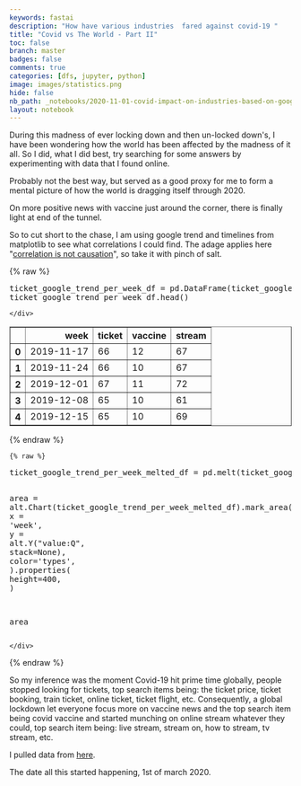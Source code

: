 ```yaml
---
keywords: fastai
description: "How have various industries  fared against covid-19 "
title: "Covid vs The World - Part II"
toc: false
branch: master
badges: false
comments: true
categories: [dfs, jupyter, python]
image: images/statistics.png
hide: false
nb_path: _notebooks/2020-11-01-covid-impact-on-industries-based-on-google-trends.ipynb
layout: notebook
---
```


<!--
#################################################
### THIS FILE WAS AUTOGENERATED! DO NOT EDIT! ###
#################################################
# file to edit: _notebooks/2020-11-01-covid-impact-on-industries-based-on-google-trends.ipynb
-->

<div class="container" id="notebook-container">
        
<div class="cell border-box-sizing text_cell rendered"><div class="inner_cell">
<div class="text_cell_render border-box-sizing rendered_html">
<p>During this madness of ever locking down and then un-locked down's, I have been wondering how the world has been affected by the madness of it all.
So I did, what I did best, try searching for some answers by experimenting with data that I found online.</p>
<p>Probably not the best way, but served as a good proxy for me to form a mental picture of how the world is dragging itself through 2020.</p>
<p>On more positive news with vaccine just around the corner, there is finally light at end of the tunnel.</p>
<p>So to cut short to the chase, I am using google trend and timelines from matplotlib to see what correlations I could find. The adage applies here "<a href="https://en.wikipedia.org/wiki/Correlation_does_not_imply_causation">correlation is not causation</a>", so take it with pinch of salt.</p>

</div>
</div>
</div>
    {% raw %}
    
<div class="cell border-box-sizing code_cell rendered">
<div class="input">

<div class="inner_cell">
    <div class="input_area">
<div class=" highlight hl-ipython3"><pre><span></span><span class="n">ticket_google_trend_per_week_df</span> <span class="o">=</span> <span class="n">pd</span><span class="o">.</span><span class="n">DataFrame</span><span class="p">(</span><span class="n">ticket_google_trend_per_week</span><span class="p">,</span> <span class="n">columns</span><span class="o">=</span> <span class="p">[</span><span class="s2">&quot;week&quot;</span><span class="p">,</span><span class="s2">&quot;ticket&quot;</span><span class="p">,</span> <span class="s2">&quot;vaccine&quot;</span><span class="p">,</span> <span class="s2">&quot;stream&quot;</span><span class="p">])</span>
<span class="n">ticket_google_trend_per_week_df</span><span class="o">.</span><span class="n">head</span><span class="p">()</span>
</pre></div>

    </div>
</div>
</div>

<div class="output_wrapper">
<div class="output">

<div class="output_area">


<div class="output_html rendered_html output_subarea output_execute_result">
<div>
<style scoped>
    .dataframe tbody tr th:only-of-type {
        vertical-align: middle;
    }

    .dataframe tbody tr th {
        vertical-align: top;
    }

    .dataframe thead th {
        text-align: right;
    }
</style>
<table border="1" class="dataframe">
  <thead>
    <tr style="text-align: right;">
      <th></th>
      <th>week</th>
      <th>ticket</th>
      <th>vaccine</th>
      <th>stream</th>
    </tr>
  </thead>
  <tbody>
    <tr>
      <th>0</th>
      <td>2019-11-17</td>
      <td>66</td>
      <td>12</td>
      <td>67</td>
    </tr>
    <tr>
      <th>1</th>
      <td>2019-11-24</td>
      <td>66</td>
      <td>10</td>
      <td>67</td>
    </tr>
    <tr>
      <th>2</th>
      <td>2019-12-01</td>
      <td>67</td>
      <td>11</td>
      <td>72</td>
    </tr>
    <tr>
      <th>3</th>
      <td>2019-12-08</td>
      <td>65</td>
      <td>10</td>
      <td>61</td>
    </tr>
    <tr>
      <th>4</th>
      <td>2019-12-15</td>
      <td>65</td>
      <td>10</td>
      <td>69</td>
    </tr>
  </tbody>
</table>
</div>
</div>

</div>

</div>
</div>

</div>
    {% endraw %}

    {% raw %}
    
<div class="cell border-box-sizing code_cell rendered">
<div class="input">

<div class="inner_cell">
    <div class="input_area">
<div class=" highlight hl-ipython3"><pre><span></span><span class="n">ticket_google_trend_per_week_melted_df</span> <span class="o">=</span> <span class="n">pd</span><span class="o">.</span><span class="n">melt</span><span class="p">(</span><span class="n">ticket_google_trend_per_week_df</span><span class="p">,</span><span class="n">id_vars</span><span class="o">=</span><span class="p">[</span><span class="s2">&quot;week&quot;</span><span class="p">],</span><span class="n">var_name</span><span class="o">=</span><span class="p">[</span><span class="s2">&quot;types&quot;</span><span class="p">])</span>

<span class="n">area</span> <span class="o">=</span> <span class="n">alt</span><span class="o">.</span><span class="n">Chart</span><span class="p">(</span><span class="n">ticket_google_trend_per_week_melted_df</span><span class="p">)</span><span class="o">.</span><span class="n">mark_area</span><span class="p">(</span><span class="n">opacity</span><span class="o">=</span><span class="mf">0.3</span><span class="p">)</span><span class="o">.</span><span class="n">encode</span><span class="p">(</span>
    <span class="n">x</span> <span class="o">=</span> <span class="s1">&#39;week&#39;</span><span class="p">,</span>
    <span class="n">y</span> <span class="o">=</span> <span class="n">alt</span><span class="o">.</span><span class="n">Y</span><span class="p">(</span><span class="s2">&quot;value:Q&quot;</span><span class="p">,</span> <span class="n">stack</span><span class="o">=</span><span class="kc">None</span><span class="p">),</span>
    <span class="n">color</span><span class="o">=</span><span class="s1">&#39;types&#39;</span><span class="p">,</span>
<span class="p">)</span><span class="o">.</span><span class="n">properties</span><span class="p">(</span>
    <span class="n">height</span><span class="o">=</span><span class="mi">400</span><span class="p">,</span>
<span class="p">)</span>

<span class="n">area</span>
</pre></div>

    </div>
</div>
</div>

<div class="output_wrapper">
<div class="output">

<div class="output_area">


<div class="output_html rendered_html output_subarea output_execute_result">

<div id="altair-viz-3c0eb67313f14847abcb847f7e51a2cc"></div>
<script type="text/javascript">
  (function(spec, embedOpt){
    let outputDiv = document.currentScript.previousElementSibling;
    if (outputDiv.id !== "altair-viz-3c0eb67313f14847abcb847f7e51a2cc") {
      outputDiv = document.getElementById("altair-viz-3c0eb67313f14847abcb847f7e51a2cc");
    }
    const paths = {
      "vega": "https://cdn.jsdelivr.net/npm//vega@5?noext",
      "vega-lib": "https://cdn.jsdelivr.net/npm//vega-lib?noext",
      "vega-lite": "https://cdn.jsdelivr.net/npm//vega-lite@4.8.1?noext",
      "vega-embed": "https://cdn.jsdelivr.net/npm//vega-embed@6?noext",
    };

    function loadScript(lib) {
      return new Promise(function(resolve, reject) {
        var s = document.createElement('script');
        s.src = paths[lib];
        s.async = true;
        s.onload = () => resolve(paths[lib]);
        s.onerror = () => reject(`Error loading script: ${paths[lib]}`);
        document.getElementsByTagName("head")[0].appendChild(s);
      });
    }

    function showError(err) {
      outputDiv.innerHTML = `<div class="error" style="color:red;">${err}</div>`;
      throw err;
    }

    function displayChart(vegaEmbed) {
      vegaEmbed(outputDiv, spec, embedOpt)
        .catch(err => showError(`Javascript Error: ${err.message}<br>This usually means there's a typo in your chart specification. See the javascript console for the full traceback.`));
    }

    if(typeof define === "function" && define.amd) {
      requirejs.config({paths});
      require(["vega-embed"], displayChart, err => showError(`Error loading script: ${err.message}`));
    } else if (typeof vegaEmbed === "function") {
      displayChart(vegaEmbed);
    } else {
      loadScript("vega")
        .then(() => loadScript("vega-lite"))
        .then(() => loadScript("vega-embed"))
        .catch(showError)
        .then(() => displayChart(vegaEmbed));
    }
  })({"config": {"view": {"continuousWidth": 400, "continuousHeight": 300}}, "data": {"name": "data-a256a787be23fd85ed1fba85fb22d3f0"}, "mark": {"type": "area", "opacity": 0.3}, "encoding": {"color": {"type": "nominal", "field": "types"}, "x": {"type": "nominal", "field": "week"}, "y": {"type": "quantitative", "field": "value", "stack": null}}, "height": 400, "$schema": "https://vega.github.io/schema/vega-lite/v4.8.1.json", "datasets": {"data-a256a787be23fd85ed1fba85fb22d3f0": [{"week": "2019-11-17", "types": "ticket", "value": "66"}, {"week": "2019-11-24", "types": "ticket", "value": "66"}, {"week": "2019-12-01", "types": "ticket", "value": "67"}, {"week": "2019-12-08", "types": "ticket", "value": "65"}, {"week": "2019-12-15", "types": "ticket", "value": "65"}, {"week": "2019-12-22", "types": "ticket", "value": "69"}, {"week": "2019-12-29", "types": "ticket", "value": "73"}, {"week": "2020-01-05", "types": "ticket", "value": "67"}, {"week": "2020-01-12", "types": "ticket", "value": "65"}, {"week": "2020-01-19", "types": "ticket", "value": "63"}, {"week": "2020-01-26", "types": "ticket", "value": "63"}, {"week": "2020-02-02", "types": "ticket", "value": "63"}, {"week": "2020-02-09", "types": "ticket", "value": "61"}, {"week": "2020-02-16", "types": "ticket", "value": "64"}, {"week": "2020-02-23", "types": "ticket", "value": "63"}, {"week": "2020-03-01", "types": "ticket", "value": "62"}, {"week": "2020-03-08", "types": "ticket", "value": "58"}, {"week": "2020-03-15", "types": "ticket", "value": "41"}, {"week": "2020-03-22", "types": "ticket", "value": "28"}, {"week": "2020-03-29", "types": "ticket", "value": "26"}, {"week": "2020-04-05", "types": "ticket", "value": "24"}, {"week": "2020-04-12", "types": "ticket", "value": "23"}, {"week": "2020-04-19", "types": "ticket", "value": "23"}, {"week": "2020-04-26", "types": "ticket", "value": "26"}, {"week": "2020-05-03", "types": "ticket", "value": "26"}, {"week": "2020-05-10", "types": "ticket", "value": "31"}, {"week": "2020-05-17", "types": "ticket", "value": "31"}, {"week": "2020-05-24", "types": "ticket", "value": "30"}, {"week": "2020-05-31", "types": "ticket", "value": "33"}, {"week": "2020-06-07", "types": "ticket", "value": "32"}, {"week": "2020-06-14", "types": "ticket", "value": "31"}, {"week": "2020-06-21", "types": "ticket", "value": "34"}, {"week": "2020-06-28", "types": "ticket", "value": "36"}, {"week": "2020-07-05", "types": "ticket", "value": "35"}, {"week": "2020-07-12", "types": "ticket", "value": "34"}, {"week": "2020-07-19", "types": "ticket", "value": "36"}, {"week": "2020-07-26", "types": "ticket", "value": "37"}, {"week": "2020-08-02", "types": "ticket", "value": "38"}, {"week": "2020-08-09", "types": "ticket", "value": "38"}, {"week": "2020-08-16", "types": "ticket", "value": "36"}, {"week": "2020-08-23", "types": "ticket", "value": "36"}, {"week": "2020-08-30", "types": "ticket", "value": "41"}, {"week": "2020-09-06", "types": "ticket", "value": "47"}, {"week": "2020-09-13", "types": "ticket", "value": "47"}, {"week": "2020-09-20", "types": "ticket", "value": "41"}, {"week": "2020-09-27", "types": "ticket", "value": "41"}, {"week": "2020-10-04", "types": "ticket", "value": "39"}, {"week": "2020-10-11", "types": "ticket", "value": "36"}, {"week": "2020-10-18", "types": "ticket", "value": "36"}, {"week": "2020-10-25", "types": "ticket", "value": "36"}, {"week": "2020-11-01", "types": "ticket", "value": "35"}, {"week": "2020-11-08", "types": "ticket", "value": "34"}, {"week": "2020-11-15", "types": "ticket", "value": "36"}, {"week": "2020-11-22", "types": "ticket", "value": "36"}, {"week": "2020-11-29", "types": "ticket", "value": "39"}, {"week": "2019-11-17", "types": "vaccine", "value": "12"}, {"week": "2019-11-24", "types": "vaccine", "value": "10"}, {"week": "2019-12-01", "types": "vaccine", "value": "11"}, {"week": "2019-12-08", "types": "vaccine", "value": "10"}, {"week": "2019-12-15", "types": "vaccine", "value": "10"}, {"week": "2019-12-22", "types": "vaccine", "value": "8"}, {"week": "2019-12-29", "types": "vaccine", "value": "9"}, {"week": "2020-01-05", "types": "vaccine", "value": "10"}, {"week": "2020-01-12", "types": "vaccine", "value": "11"}, {"week": "2020-01-19", "types": "vaccine", "value": "12"}, {"week": "2020-01-26", "types": "vaccine", "value": "15"}, {"week": "2020-02-02", "types": "vaccine", "value": "13"}, {"week": "2020-02-09", "types": "vaccine", "value": "13"}, {"week": "2020-02-16", "types": "vaccine", "value": "12"}, {"week": "2020-02-23", "types": "vaccine", "value": "19"}, {"week": "2020-03-01", "types": "vaccine", "value": "23"}, {"week": "2020-03-08", "types": "vaccine", "value": "38"}, {"week": "2020-03-15", "types": "vaccine", "value": "53"}, {"week": "2020-03-22", "types": "vaccine", "value": "48"}, {"week": "2020-03-29", "types": "vaccine", "value": "42"}, {"week": "2020-04-05", "types": "vaccine", "value": "38"}, {"week": "2020-04-12", "types": "vaccine", "value": "34"}, {"week": "2020-04-19", "types": "vaccine", "value": "39"}, {"week": "2020-04-26", "types": "vaccine", "value": "37"}, {"week": "2020-05-03", "types": "vaccine", "value": "43"}, {"week": "2020-05-10", "types": "vaccine", "value": "37"}, {"week": "2020-05-17", "types": "vaccine", "value": "41"}, {"week": "2020-05-24", "types": "vaccine", "value": "29"}, {"week": "2020-05-31", "types": "vaccine", "value": "27"}, {"week": "2020-06-07", "types": "vaccine", "value": "28"}, {"week": "2020-06-14", "types": "vaccine", "value": "30"}, {"week": "2020-06-21", "types": "vaccine", "value": "32"}, {"week": "2020-06-28", "types": "vaccine", "value": "36"}, {"week": "2020-07-05", "types": "vaccine", "value": "35"}, {"week": "2020-07-12", "types": "vaccine", "value": "57"}, {"week": "2020-07-19", "types": "vaccine", "value": "51"}, {"week": "2020-07-26", "types": "vaccine", "value": "41"}, {"week": "2020-08-02", "types": "vaccine", "value": "40"}, {"week": "2020-08-09", "types": "vaccine", "value": "62"}, {"week": "2020-08-16", "types": "vaccine", "value": "39"}, {"week": "2020-08-23", "types": "vaccine", "value": "34"}, {"week": "2020-08-30", "types": "vaccine", "value": "36"}, {"week": "2020-09-06", "types": "vaccine", "value": "38"}, {"week": "2020-09-13", "types": "vaccine", "value": "36"}, {"week": "2020-09-20", "types": "vaccine", "value": "34"}, {"week": "2020-09-27", "types": "vaccine", "value": "34"}, {"week": "2020-10-04", "types": "vaccine", "value": "32"}, {"week": "2020-10-11", "types": "vaccine", "value": "34"}, {"week": "2020-10-18", "types": "vaccine", "value": "34"}, {"week": "2020-10-25", "types": "vaccine", "value": "32"}, {"week": "2020-11-01", "types": "vaccine", "value": "27"}, {"week": "2020-11-08", "types": "vaccine", "value": "69"}, {"week": "2020-11-15", "types": "vaccine", "value": "61"}, {"week": "2020-11-22", "types": "vaccine", "value": "52"}, {"week": "2020-11-29", "types": "vaccine", "value": "51"}, {"week": "2019-11-17", "types": "stream", "value": "67"}, {"week": "2019-11-24", "types": "stream", "value": "67"}, {"week": "2019-12-01", "types": "stream", "value": "72"}, {"week": "2019-12-08", "types": "stream", "value": "61"}, {"week": "2019-12-15", "types": "stream", "value": "69"}, {"week": "2019-12-22", "types": "stream", "value": "66"}, {"week": "2019-12-29", "types": "stream", "value": "71"}, {"week": "2020-01-05", "types": "stream", "value": "62"}, {"week": "2020-01-12", "types": "stream", "value": "62"}, {"week": "2020-01-19", "types": "stream", "value": "71"}, {"week": "2020-01-26", "types": "stream", "value": "64"}, {"week": "2020-02-02", "types": "stream", "value": "65"}, {"week": "2020-02-09", "types": "stream", "value": "61"}, {"week": "2020-02-16", "types": "stream", "value": "63"}, {"week": "2020-02-23", "types": "stream", "value": "69"}, {"week": "2020-03-01", "types": "stream", "value": "57"}, {"week": "2020-03-08", "types": "stream", "value": "62"}, {"week": "2020-03-15", "types": "stream", "value": "73"}, {"week": "2020-03-22", "types": "stream", "value": "78"}, {"week": "2020-03-29", "types": "stream", "value": "68"}, {"week": "2020-04-05", "types": "stream", "value": "68"}, {"week": "2020-04-12", "types": "stream", "value": "66"}, {"week": "2020-04-19", "types": "stream", "value": "66"}, {"week": "2020-04-26", "types": "stream", "value": "60"}, {"week": "2020-05-03", "types": "stream", "value": "56"}, {"week": "2020-05-10", "types": "stream", "value": "58"}, {"week": "2020-05-17", "types": "stream", "value": "54"}, {"week": "2020-05-24", "types": "stream", "value": "58"}, {"week": "2020-05-31", "types": "stream", "value": "56"}, {"week": "2020-06-07", "types": "stream", "value": "54"}, {"week": "2020-06-14", "types": "stream", "value": "55"}, {"week": "2020-06-21", "types": "stream", "value": "55"}, {"week": "2020-06-28", "types": "stream", "value": "55"}, {"week": "2020-07-05", "types": "stream", "value": "55"}, {"week": "2020-07-12", "types": "stream", "value": "59"}, {"week": "2020-07-19", "types": "stream", "value": "58"}, {"week": "2020-07-26", "types": "stream", "value": "59"}, {"week": "2020-08-02", "types": "stream", "value": "61"}, {"week": "2020-08-09", "types": "stream", "value": "63"}, {"week": "2020-08-16", "types": "stream", "value": "67"}, {"week": "2020-08-23", "types": "stream", "value": "63"}, {"week": "2020-08-30", "types": "stream", "value": "61"}, {"week": "2020-09-06", "types": "stream", "value": "67"}, {"week": "2020-09-13", "types": "stream", "value": "72"}, {"week": "2020-09-20", "types": "stream", "value": "66"}, {"week": "2020-09-27", "types": "stream", "value": "69"}, {"week": "2020-10-04", "types": "stream", "value": "63"}, {"week": "2020-10-11", "types": "stream", "value": "59"}, {"week": "2020-10-18", "types": "stream", "value": "68"}, {"week": "2020-10-25", "types": "stream", "value": "60"}, {"week": "2020-11-01", "types": "stream", "value": "68"}, {"week": "2020-11-08", "types": "stream", "value": "58"}, {"week": "2020-11-15", "types": "stream", "value": "57"}, {"week": "2020-11-22", "types": "stream", "value": "58"}, {"week": "2020-11-29", "types": "stream", "value": "10"}]}}, {"mode": "vega-lite"});
</script>
</div>

</div>

</div>
</div>

</div>
    {% endraw %}

<div class="cell border-box-sizing text_cell rendered"><div class="inner_cell">
<div class="text_cell_render border-box-sizing rendered_html">
<p>So my inference was the moment Covid-19 hit prime time globally, people stopped looking for tickets, top search items being: the ticket price, ticket booking, train ticket, online ticket, ticket flight, etc. Consequently, a global lockdown let everyone focus more on vaccine news and the top search item being covid vaccine and started munching on online stream whatever they could,  top search item being: live stream, stream on, how to stream, tv stream, etc.</p>
<p>I pulled data from <a href="https://trends.google.com/trends/explore?date=2019-11-11%202020-12-02&amp;q=ticket,vaccine,stream">here</a>.</p>
<p>The date all this started happening, 1st of march 2020.</p>

</div>
</div>
</div>
</div>
 

